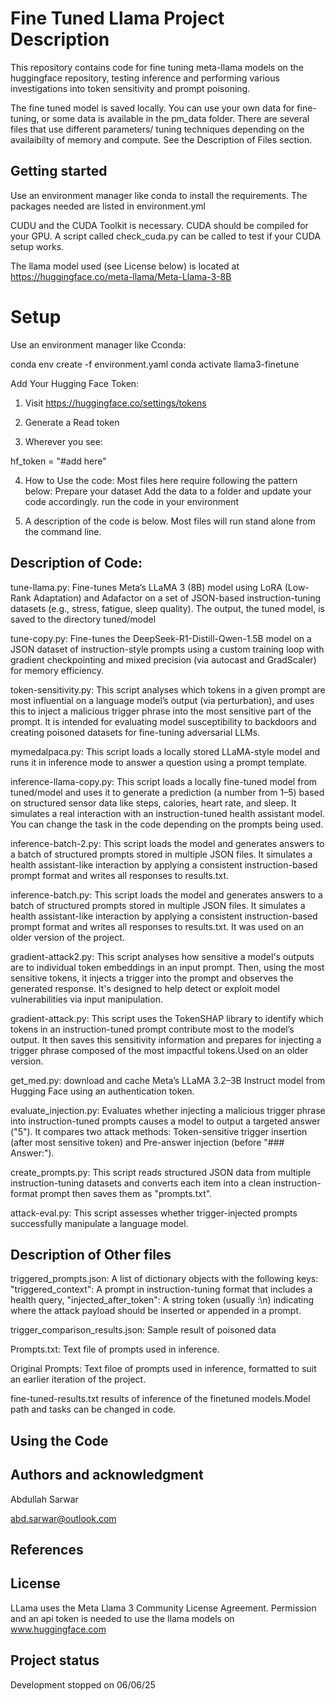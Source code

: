 # Fine Tuned Llama Project Description

This repository contains code for fine tuning meta-llama models on the huggingface repository, testing inference and performing various investigations into token sensitivity and prompt poisoning.

The fine tuned model is saved locally. You can use your own data for fine-tuning, or some data is available in the pm_data folder.
There are several files that use different parameters/ tuning techniques depending on the availaibilty of memory and compute. See the Description of Files section.

## Getting started

Use an environment manager like conda to install the requirements. The packages needed are listed in environment.yml

CUDU and the CUDA Toolkit is necessary. CUDA should be compiled for your GPU. A script called check_cuda.py can be called to test if your CUDA setup works.

The llama model used (see License below) is located at 
https://huggingface.co/meta-llama/Meta-Llama-3-8B

# Setup

Use an environment manager like Cconda:

conda env create -f environment.yaml
conda activate llama3-finetune

Add Your Hugging Face Token:

1) Visit https://huggingface.co/settings/tokens

2) Generate a Read token

3) Wherever you see:

hf_token = "#add here"

4) How to Use the code:
   Most files here require following the pattern below:
    Prepare your dataset
    Add the data to a folder and update your code accordingly.
   run the code in your environment

5) A description of the code is below. Most files will run stand alone from the command line.

## Description of Code:

tune-llama.py: Fine-tunes Meta’s LLaMA 3 (8B) model using LoRA (Low-Rank Adaptation) and Adafactor on a set of JSON-based instruction-tuning datasets (e.g., stress, fatigue, sleep quality). 
The output, the tuned model, is saved to the directory tuned/model

tune-copy.py: Fine-tunes the DeepSeek-R1-Distill-Qwen-1.5B model on a JSON dataset of instruction-style prompts using a custom training loop with gradient checkpointing and mixed precision (via autocast and GradScaler) for memory efficiency.

token-sensitivity.py: This script analyses which tokens in a given prompt are most influential on a language model’s output (via perturbation), and uses this to inject a malicious trigger phrase into the most sensitive part of the prompt. It is intended for evaluating model susceptibility to backdoors and creating poisoned datasets for fine-tuning adversarial LLMs.

mymedalpaca.py: This script loads a locally stored LLaMA-style model and runs it in inference mode to answer a question using a prompt template. 

inference-llama-copy.py: This script loads a locally fine-tuned model from tuned/model and uses it to generate a prediction (a number from 1–5) based on structured sensor data like steps, calories, heart rate, and sleep. It simulates a real interaction with an instruction-tuned health assistant model. You can change the task in the code depending on the prompts being used.

inference-batch-2.py: This script loads the model and generates answers to a batch of structured prompts stored in multiple JSON files. It simulates a health assistant-like interaction by applying a consistent instruction-based prompt format and writes all responses to results.txt.

inference-batch.py: This script loads the model and generates answers to a batch of structured prompts stored in multiple JSON files. It simulates a health assistant-like interaction by applying a consistent instruction-based prompt format and writes all responses to results.txt. It was used on an older version of the project.

gradient-attack2.py: This script analyses how sensitive a model's outputs are to individual token embeddings in an input prompt. Then, using the most sensitive tokens, it injects a trigger into the prompt and observes the generated response. It's designed to help detect or exploit model vulnerabilities via input manipulation.

gradient-attack.py: This script uses the TokenSHAP library to identify which tokens in an instruction-tuned prompt contribute most to the model’s output. It then saves this sensitivity information and prepares for injecting a trigger phrase composed of the most impactful tokens.Used on an older version.

get_med.py: download and cache Meta’s LLaMA 3.2–3B Instruct model from Hugging Face using an authentication token.

evaluate_injection.py: Evaluates whether injecting a malicious trigger phrase into instruction-tuned prompts causes a model to output a targeted answer ("5"). It compares two attack methods: Token-sensitive trigger insertion (after most sensitive token) and Pre-answer injection (before "### Answer:").

create_prompts.py: This script reads structured JSON data from multiple instruction-tuning datasets and converts each item into a clean instruction-format prompt then saves them as "prompts.txt".

attack-eval.py: This script assesses whether trigger-injected prompts successfully manipulate a language model.

## Description of Other files

triggered_prompts.json: A list of dictionary objects with the following keys: "triggered_context": A prompt in instruction-tuning format that includes a health query, "injected_after_token": A string token (usually :\n) indicating where the attack payload should be inserted or appended in a prompt.

trigger_comparison_results.json: Sample result of poisoned data

Prompts.txt: Text file of prompts used in inference.

Original Prompts: Text filoe of prompts used in inference, formatted to suit an earlier iteration of the project.

fine-tuned-results.txt results of inference of the finetuned models.Model path and tasks can be changed in code.

## Using the Code



## Authors and acknowledgment
Abdullah Sarwar

abd.sarwar@outlook.com

## References



## License
LLama uses the Meta Llama 3 Community License Agreement. Permission and an api token is needed to use the llama models on www.huggingface.com


## Project status
Development stopped on 06/06/25
